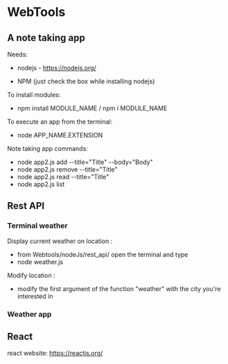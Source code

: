 # WebTools

## A note taking app

Needs:

- nodejs - https://nodejs.org/

- NPM (just check the box while installing nodejs)


To install modules:

- npm install MODULE_NAME
/
npm i MODULE_NAME


To execute an app from the terminal:

- node APP_NAME.EXTENSION

Note taking app commands:

- node app2.js add --title="Title" --body="Body"
- node app2.js remove --title="Title"
- node app2.js read --title="Title"
- node app2.js list

## Rest API

### Terminal weather

Display current weather on location :

- from Webtools/nodeJs/rest_api/ open the terminal and type
- node weather.js

Modify location :

- modify the first argument of the function "weather" with the city you're interested in

### Weather app

## React

react website: https://reactjs.org/
